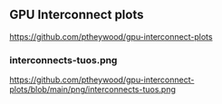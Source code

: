 ## GPU Interconnect plots

https://github.com/ptheywood/gpu-interconnect-plots

### interconnects-tuos.png

https://github.com/ptheywood/gpu-interconnect-plots/blob/main/png/interconnects-tuos.png